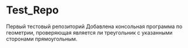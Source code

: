 # Test_Repo
Первый тестовый репозиторий
Добавлена консольная программа по геометрии, проверяющая является ли треугольник с указанными сторонами прямоугольным.
